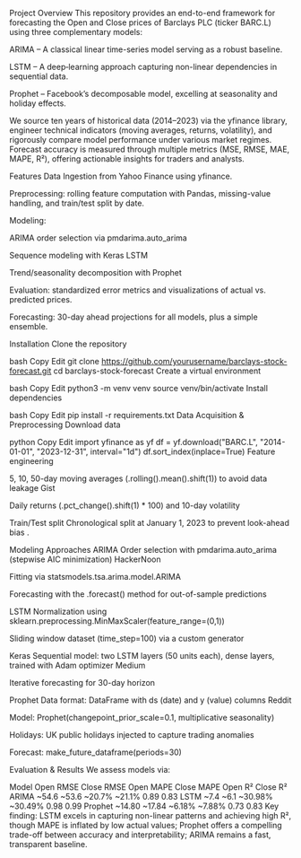 Project Overview
This repository provides an end-to-end framework for forecasting the Open and Close prices of Barclays PLC (ticker BARC.L) using three complementary models:

ARIMA – A classical linear time-series model serving as a robust baseline.

LSTM – A deep‐learning approach capturing non-linear dependencies in sequential data.

Prophet – Facebook’s decomposable model, excelling at seasonality and holiday effects.

We source ten years of historical data (2014–2023) via the yfinance library, engineer technical indicators (moving averages, returns, volatility), and rigorously compare model performance under various market regimes. Forecast accuracy is measured through multiple metrics (MSE, RMSE, MAE, MAPE, R²), offering actionable insights for traders and analysts.

Features
Data Ingestion from Yahoo Finance using yfinance.

Preprocessing: rolling feature computation with Pandas, missing-value handling, and train/test split by date.

Modeling:

ARIMA order selection via pmdarima.auto_arima

Sequence modeling with Keras LSTM

Trend/seasonality decomposition with Prophet

Evaluation: standardized error metrics and visualizations of actual vs. predicted prices.

Forecasting: 30-day ahead projections for all models, plus a simple ensemble.

Installation
Clone the repository

bash
Copy
Edit
git clone https://github.com/yourusername/barclays-stock-forecast.git
cd barclays-stock-forecast
Create a virtual environment

bash
Copy
Edit
python3 -m venv venv
source venv/bin/activate
Install dependencies

bash
Copy
Edit
pip install -r requirements.txt
Data Acquisition & Preprocessing
Download data

python
Copy
Edit
import yfinance as yf
df = yf.download("BARC.L", "2014-01-01", "2023-12-31", interval="1d")
df.sort_index(inplace=True)
Feature engineering

5, 10, 50-day moving averages (.rolling().mean().shift(1)) to avoid data leakage 
Gist

Daily returns (.pct_change().shift(1) * 100) and 10-day volatility

Train/Test split
Chronological split at January 1, 2023 to prevent look-ahead bias .

Modeling Approaches
ARIMA
Order selection with pmdarima.auto_arima (stepwise AIC minimization) 
HackerNoon

Fitting via statsmodels.tsa.arima.model.ARIMA

Forecasting with the .forecast() method for out-of-sample predictions

LSTM
Normalization using sklearn.preprocessing.MinMaxScaler(feature_range=(0,1))

Sliding window dataset (time_step=100) via a custom generator

Keras Sequential model: two LSTM layers (50 units each), dense layers, trained with Adam optimizer 
Medium

Iterative forecasting for 30-day horizon

Prophet
Data format: DataFrame with ds (date) and y (value) columns 
Reddit

Model: Prophet(changepoint_prior_scale=0.1, multiplicative seasonality)

Holidays: UK public holidays injected to capture trading anomalies

Forecast: make_future_dataframe(periods=30)

Evaluation & Results
We assess models via:


Model	Open RMSE	Close RMSE	Open MAPE	Close MAPE	Open R²	Close R²
ARIMA	~54.6	~53.6	~20.7%	~21.1%	0.89	0.83
LSTM	~7.4	~6.1	~30.98%	~30.49%	0.98	0.99
Prophet	~14.80	~17.84	~6.18%	~7.88%	0.73	0.83
Key finding: LSTM excels in capturing non-linear patterns and achieving high R², though MAPE is inflated by low actual values; Prophet offers a compelling trade-off between accuracy and interpretability; ARIMA remains a fast, transparent baseline.

